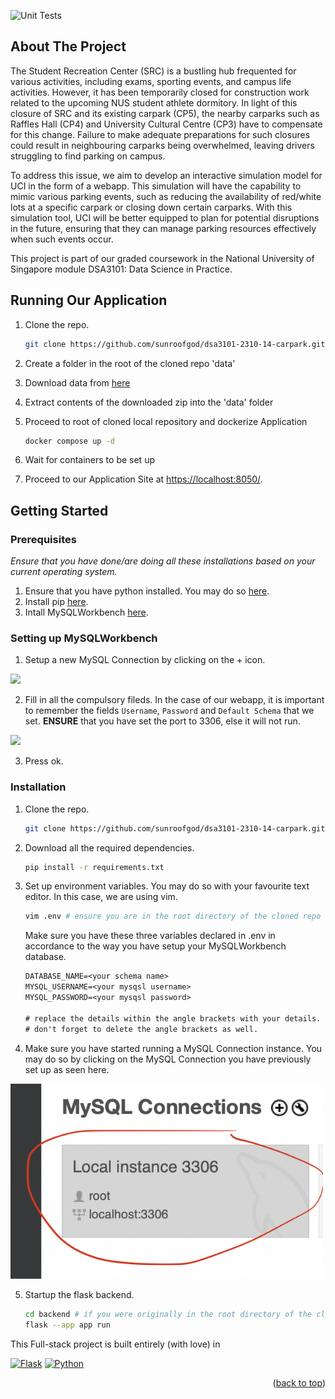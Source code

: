 <!-- PROJECT SHIELDS -->
![Unit Tests][testing-shield]
<a name="readme-top"></a>

<!-- ABOUT THE PROJECT -->
## About The Project

The Student Recreation Center (SRC) is a bustling hub frequented for various activities, including exams, sporting events, and campus life activities. However, it has been temporarily closed for construction work related to the upcoming NUS student athlete dormitory. In light of this closure of SRC and its existing carpark (CP5), the nearby carparks such as Raffles Hall (CP4) and University Cultural Centre (CP3) have to compensate for this change. Failure to make adequate preparations for such closures could result in neighbouring carparks being overwhelmed, leaving drivers struggling to find parking on campus.

To address this issue, we aim to develop an interactive simulation model for UCI in the form of a webapp. This simulation will have the capability to mimic various parking events, such as reducing the availability of red/white lots at a specific carpark or closing down certain carparks. With this simulation tool, UCI will be better equipped to plan for potential disruptions in the future, ensuring that they can manage parking resources effectively when such events occur.

This project is part of our graded coursework in the National University of Singapore module DSA3101: Data Science in Practice.

## Running Our Application
1. Clone the repo.

   ```sh
   git clone https://github.com/sunroofgod/dsa3101-2310-14-carpark.git
   ```
2. Create a folder in the root of the cloned repo 'data'
3. Download data from [here](https://nusu.sharepoint.com/:u:/r/sites/Section_2310_1390/Shared%20Documents/General/Video%20Submissions/14-carpark/data.zip?csf=1&web=1&e=Z7FBX4)
4. Extract contents of the downloaded zip into the 'data' folder
5. Proceed to root of cloned local repository and dockerize Application
    ```sh
   docker compose up -d
   ```
6. Wait for containers to be set up
7. Proceed to our Application Site at [https://localhost:8050/](https://localhost:8050/).

<!-- GETTING STARTED -->
## Getting Started
### Prerequisites

_Ensure that you have done/are doing all these installations based on your current operating system._
1. Ensure that you have python installed. You may do so [here](https://www.python.org/downloads/). 
2. Install pip [here](https://pip.pypa.io/en/stable/installation/).
3. Intall MySQLWorkbench [here](https://dev.mysql.com/downloads/workbench/).

### Setting up MySQLWorkbench

1. Setup a new MySQL Connection by clicking on the + icon.
<img src=".github/public/sql_workbench_setup_step1.png" width="500">

2. Fill in all the compulsory fileds. In the case of our webapp, it is important to remember the fields `Username`, `Password` and `Default Schema` that we set. **ENSURE** that you have set the port to 3306, else it will not run.
<img src=".github/public/sql_workbench_setup_step2.png" width="700">

3. Press ok. 

### Installation

1. Clone the repo.

   ```sh
   git clone https://github.com/sunroofgod/dsa3101-2310-14-carpark.git
   ```
2. Download all the required dependencies.
   ```sh
   pip install -r requirements.txt
   ```
3. Set up environment variables. You may do so with your favourite text editor. In this case, we are using vim.
   ```sh
   vim .env # ensure you are in the root directory of the cloned repo
   ```
   Make sure you have these three variables declared in .env in accordance to the way you have setup your MySQLWorkbench database.
   ```txt
   DATABASE_NAME=<your schema name>
   MYSQL_USERNAME=<your mysqsl username>
   MYSQL_PASSWORD=<your mysqsl password>
   
   # replace the details within the angle brackets with your details.
   # don't forget to delete the angle brackets as well.
   ```
4. Make sure you have started running a MySQL Connection instance. You may do so by clicking on the MySQL Connection you have previously set up as seen here.
<img src=".github/public/sql_workbench_setup_step3.png" width="500">

5. Startup the flask backend.
   ```sh
   cd backend # if you were originally in the root directory of the cloned repo
   flask --app app run
   ```

<!-- BOTTOM BANNER -->
This Full-stack project is built entirely (with love) in

[![Flask][Flask]][Flask-url] 
[![Python][Python]][Python-url] 

<p align="right">(<a href="#readme-top">back to top</a>)</p>

<!-- MARKDOWN LINKS & IMAGES -->
[testing-shield]: https://img.shields.io/badge/unit_tests-passing-green
[Flask]: https://img.shields.io/badge/Flask-000000?style=for-the-badge&logo=flask&logoColor=white
[Flask-url]: http://flask.palletsprojects.com
[Python]: https://img.shields.io/badge/Python-3776AB?style=for-the-badge&logo=python&logoColor=white
[Python-url]: https://www.python.org



